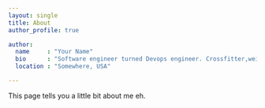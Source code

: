 ```yaml
---
layout: single
title: About
author_profile: true

author:
  name     : "Your Name"
  bio      : "Software engineer turned Devops engineer. Crossfitter,weightlifter, Archer, gamer who uses Arch by the way."
  location : "Somewhere, USA"

---
```



This page tells you a little bit about me eh.
